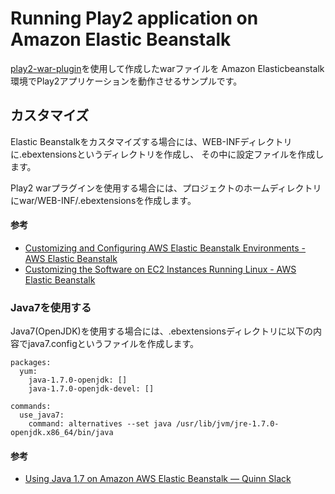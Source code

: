 Running Play2 application on Amazon Elastic Beanstalk
=====================================

<a href="https://github.com/dlecan/play2-war-plugin">play2-war-plugin</a>を使用して作成したwarファイルを
Amazon Elasticbeanstalk環境でPlay2アプリケーションを動作させるサンプルです。

## カスタマイズ

Elastic Beanstalkをカスタマイズする場合には、WEB-INFディレクトリに.ebextensionsというディレクトリを作成し、
その中に設定ファイルを作成します。

Play2 warプラグインを使用する場合には、プロジェクトのホームディレクトリにwar/WEB-INF/.ebextensionsを作成します。

#### 参考

* [Customizing and Configuring AWS Elastic Beanstalk Environments - AWS Elastic Beanstalk](http://docs.aws.amazon.com/elasticbeanstalk/latest/dg/customize-containers.html)
* [Customizing the Software on EC2 Instances Running Linux - AWS Elastic Beanstalk](http://docs.aws.amazon.com/elasticbeanstalk/latest/dg/customize-containers-ec2.html)

### Java7を使用する

Java7(OpenJDK)を使用する場合には、.ebextensionsディレクトリに以下の内容でjava7.configというファイルを作成します。

    packages:
      yum:
        java-1.7.0-openjdk: []
        java-1.7.0-openjdk-devel: []

    commands:
      use_java7:
        command: alternatives --set java /usr/lib/jvm/jre-1.7.0-openjdk.x86_64/bin/java

#### 参考

* [Using Java 1.7 on Amazon AWS Elastic Beanstalk — Quinn Slack](http://qslack.com/2012/12/using-java-1-7-on-amazon-aws-elastic-beanstalk/)